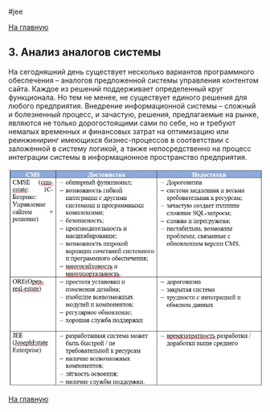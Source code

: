 #jee

[На главную](https://github.com/Shaloshvili/jee/ "На главную")


## 3. Анализ аналогов системы

На сегодняшний день существует несколько вариантов программного обеспечения – аналогов предложенной системы управления контентом сайта. Каждое из решений поддерживает определенный круг функционала. Но тем не менее, не существует единого решения для любого предприятия. Внедрение информационной системы – сложный и болезненный процесс, и зачастую, решения, предлагаемые на рынке, являются не только дорогостоящими сами по себе, но и требуют немалых временных и финансовых затрат на оптимизацию или реинжиниринг имеющихся бизнес-процессов в соответствии с заложенной в систему логикой, а также непосредственно на процесс интеграции системы в информационное пространство предприятия. 

![Существующие системы](https://github.com/Shaloshvili/jee/blob/master/docs/imgs/3_1.JPG "Существующие системы")

[На главную](https://github.com/Shaloshvili/jee/ "На главную")
